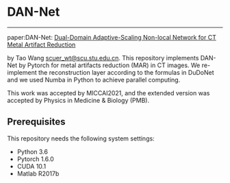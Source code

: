 # DAN-Net
------
paper:DAN-Net: [Dual-Domain Adaptive-Scaling Non-local Network for CT Metal Artifact Reduction](https://arxiv.org/abs/2102.08003)

by Tao Wang [scuer_wt@scu.stu.edu.cn](scuer_wt@scu.stu.edu.cn).
This repository implements DAN-Net by Pytorch for metal artifacts reduction (MAR) in CT images. We re-implement the reconstruction layer according to the formulas in DuDoNet and we used Numba in Python to achieve parallel computing.

This work was accepted by MICCAI2021, and the extended version was accepted by Physics in Medicine & Biology (PMB).

Prerequisites
-------------

This repository needs the following system settings:

 - Python 3.6 
 - Pytorch 1.6.0
 - CUDA 10.1
 - Matlab R2017b
 

